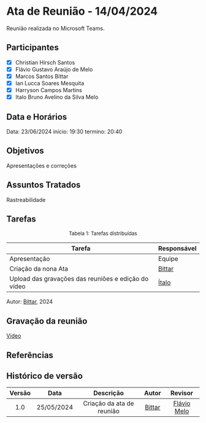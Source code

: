 # Ata de Reunião - 14/04/2024

Reunião realizada no Microsoft Teams.

## Participantes
- [x] Christian Hirsch Santos
- [x] Flávio Gustavo Araújo de Melo
- [x] Marcos Santos Bittar
- [x] Ian Lucca Soares Mesquita
- [x] Harryson Campos Martins
- [x] Italo Bruno Avelino da Silva Melo

## Data e Horários

Data: 23/06/2024 
início: 19:30
termino: 20:40

## Objetivos
Apresentações e correções

## Assuntos Tratados

Rastreabilidade

## Tarefas
<font size="2"><p style="text-align: center">Tabela 1: Tarefas distribuídas </p></font>

| Tarefa                               | Responsável                                      |
| ------------------------------------ | ------------------------------------------------ |
| Apresentação             | Equipe  |  
| Criação da nona Ata              | [Bittar](https://github.com/Bittarx) |
| Upload das gravações das reuniões e edição do vídeo   | [Ítalo](https://github.com/Italobrunom)          |

Autor: [Bittar](https://github.com/Bittarx), 2024

## Gravação da reunião
[Video](https://www.youtube.com/watch?v=KulL9DCxpTI&ab_channel=italobruno)

## Referências

## Histórico de versão
| Versão | Data | Descrição | Autor | Revisor |
| :----: | :--: | :-------: | :---: | :-----: |
| 1.0 | 25/05/2024 | Criação da ata de reunião |[Bittar](https://github.com/Bittarx)| [Flávio Melo](https://github.com/flavioovatsug)  | 
